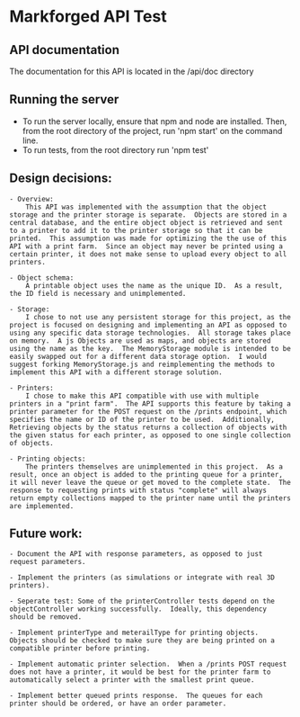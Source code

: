 # Markforged API Test

## API documentation

The documentation for this API is located in the /api/doc directory

## Running the server

- To run the server locally, ensure that npm and node are installed.  Then, from the root directory of the project, run 'npm start' on the command line.
- To run tests, from the root directory run 'npm test'

## Design decisions:

	- Overview:
		This API was implemented with the assumption that the object storage and the printer storage is separate.  Objects are stored in a central database, and the entire object object is retrieved and sent to a printer to add it to the printer storage so that it can be printed.  This assumption was made for optimizing the the use of this API with a print farm.  Since an object may never be printed using a certain printer, it does not make sense to upload every object to all printers.

	- Object schema:
		A printable object uses the name as the unique ID.  As a result, the ID field is necessary and unimplemented. 

	- Storage: 
		I chose to not use any persistent storage for this project, as the project is focused on designing and implementing an API as opposed to using any specific data storage technologies.  All storage takes place on memory.  A js Objects are used as maps, and objects are stored using the name as the key.  The MemoryStorage module is intended to be easily swapped out for a different data storage option.  I would suggest forking MemoryStorage.js and reimplementing the methods to implement this API with a different storage solution.

	- Printers:
		I chose to make this API compatible with use with multiple printers in a "print farm".  The API supports this feature by taking a printer parameter for the POST request on the /prints endpoint, which specifies the name or ID of the printer to be used.  Additionally, Retrieving objects by the status returns a collection of objects with the given status for each printer, as opposed to one single collection of objects.

	- Printing objects:
		The printers themselves are unimplemented in this project.  As a result, once an object is added to the printing queue for a printer, it will never leave the queue or get moved to the complete state.  The response to requesting prints with status "complete" will always return empty collections mapped to the printer name until the printers are implemented.

## Future work:
	- Document the API with response parameters, as opposed to just request parameters.

	- Implement the printers (as simulations or integrate with real 3D printers).

	- Seperate test: Some of the printerController tests depend on the objectController working successfully.  Ideally, this dependency should be removed.

	- Implement printerType and meterailType for printing objects.  Objects should be checked to make sure they are being printed on a compatible printer before printing.

	- Implement automatic printer selection.  When a /prints POST request does not have a printer, it would be best for the printer farm to automatically select a printer with the smallest print queue.

	- Implement better queued prints response.  The queues for each printer should be ordered, or have an order parameter.
